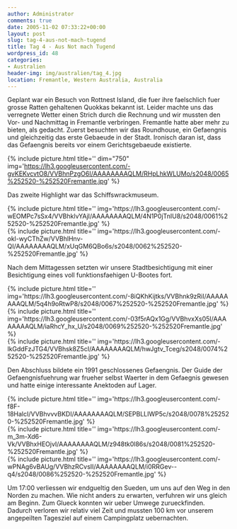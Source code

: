 ```yaml
---
author: Administrator
comments: true
date: 2005-11-02 07:33:22+00:00
layout: post
slug: tag-4-aus-not-mach-tugend
title: Tag 4 - Aus Not mach Tugend
wordpress_id: 48
categories:
- Australien
header-img: img/australien/tag_4.jpg
location: Fremantle, Western Australia, Australia
---
```


Geplant war ein Besuch von Rottnest Island, die fuer ihre faelschlich fuer grosse Ratten gehaltenen Quokkas bekannt ist. Leider machte uns das verregnete Wetter einen Strich durch die Rechnung und wir mussten den Vor- und Nachmittag in Fremantle verbringen. Fremantle hatte aber mehr zu bieten, als gedacht. Zuerst besuchten wir das Roundhouse, ein Gefaengnis und gleichzeitig das erste Gebaeude in der Stadt. Ironisch daran ist, dass das Gefaengnis bereits vor einem Gerichtsgebaeude existierte.


{% include picture.html title='' dim="750" img='https://lh3.googleusercontent.com/-gvKEKvcvtO8/VVBhnPzgO6I/AAAAAAAAQLM/RHpLhkWLUMo/s2048/0065%252520-%252520Fremantle.jpg' %}


Das zweite Highlight war das Schiffswrackmuseum.

<div class="row">
  <div class="col-sm-6">
    {% include picture.html title='' img='https://lh3.googleusercontent.com/-wEOMPc7sSx4/VVBhklvYAjI/AAAAAAAAQLM/4N1P0jTnIU8/s2048/0061%252520-%252520Fremantle.jpg' %}
  </div>
  <div class="col-sm-6">
    {% include picture.html title='' img='https://lh3.googleusercontent.com/-okl-wyCThZw/VVBhlHnv-QI/AAAAAAAAQLM/xUqGM6QBo6s/s2048/0062%252520-%252520Fremantle.jpg' %}
  </div>
</div>

Nach dem Mittagessen setzten wir unsere Stadtbesichtigung mit einer Besichtigung eines voll funktionsfaehigen U-Bootes fort.

<div class="row">
  <div class="col-sm-4">
    {% include picture.html title='' img='https://lh3.googleusercontent.com/-8iQKhKijtks/VVBhnk9zRiI/AAAAAAAAQLM/5q4h9oRtwP8/s2048/0067%252520-%252520Fremantle.jpg' %}
  </div>
  <div class="col-sm-4">
    {% include picture.html title='' img='https://lh3.googleusercontent.com/-03f5rAQx1Gg/VVBhvxXs05I/AAAAAAAAQLM/iaRhcY_hx_U/s2048/0069%252520-%252520Fremantle.jpg' %}
  </div>
  <div class="col-sm-4">
    {% include picture.html title='' img='https://lh3.googleusercontent.com/-lkGddFzJTG4/VVBhsk8Z5cI/AAAAAAAAQLM/hwJgtv_Tceg/s2048/0074%252520-%252520Fremantle.jpg' %}
  </div>
</div>


Den Abschluss bildete ein 1991 geschlossenes Gefaengnis. Der Guide der Gefaengnisfuehrung war frueher selbst Waerter in dem Gefaegnis gewesen und hatte einige interessante Anektoden auf Lager.

<div class="row">
  <div class="col-sm-4">
    {% include picture.html title='' img='https://lh3.googleusercontent.com/-f8F-18HalcI/VVBhvvvBKDI/AAAAAAAAQLM/SEPBLLIWP5c/s2048/0078%252520-%252520Fremantle.jpg' %}
  </div>
  <div class="col-sm-4">
    {% include picture.html title='' img='https://lh3.googleusercontent.com/-m_3m-Xd6-Vk/VVBhxHEOjvI/AAAAAAAAQLM/z948tk0l86s/s2048/0081%252520-%252520Fremantle.jpg' %}
  </div>
  <div class="col-sm-4">
    {% include picture.html title='' img='https://lh3.googleusercontent.com/-wPNAg6vBAUg/VVBhzRCvsII/AAAAAAAAQLM/i0RRGev--q4/s2048/0086%252520-%252520Fremantle.jpg' %}
  </div>
</div>

Um 17:00 verliessen wir endgueltig den Sueden, um uns auf den Weg in den Norden zu machen. Wie nicht anders zu erwarten, verfuhren wir uns gleich am Beginn.  Zum Glueck konnten wir ueber Umwege zurueckfinden. Dadurch verloren wir relativ viel Zeit und mussten 100 km vor unserem angepeilten Tagesziel auf einem Campingplatz uebernachten.
